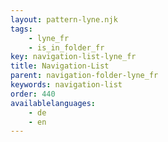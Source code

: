 ```yaml
---
layout: pattern-lyne.njk
tags: 
    - lyne_fr
    - is_in_folder_fr
key: navigation-list-lyne_fr
title: Navigation-List
parent: navigation-folder-lyne_fr
keywords: navigation-list
order: 440
availablelanguages: 
    - de
    - en
---
```

